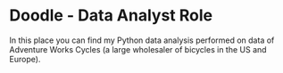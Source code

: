 # Doodle - Data Analyst Role

In this place you can find my Python data analysis performed on data of Adventure Works Cycles (a large wholesaler of bicycles in the US and Europe).
